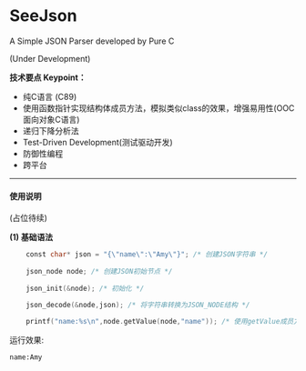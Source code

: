 # SeeJson
A Simple JSON Parser developed by Pure C 

(Under Development)

**技术要点 Keypoint：**<br>
* 纯C语言 (C89)
* 使用函数指针实现结构体成员方法，模拟类似class的效果，增强易用性(OOC 面向对象C语言)
* 递归下降分析法
* Test-Driven Development(测试驱动开发)
* 防御性编程
* 跨平台
<hr>

#### 使用说明 ####
(占位待续)

**(1) 基础语法**
```c
    const char* json = "{\"name\":\"Amy\"}"; /* 创建JSON字符串 */
    
    json_node node; /* 创建JSON初始节点 */
    
    json_init(&node); /* 初始化 */
    
    json_decode(&node,json); /* 将字符串转换为JSON_NODE结构 */

    printf("name:%s\n",node.getValue(node,"name")); /* 使用getValue成员方法获取键"name"对应的值 */
```
运行效果:
```shell
name:Amy
```
